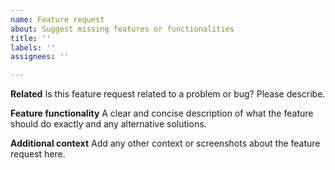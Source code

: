 ```yaml
---
name: Feature request
about: Suggest missing features or functionalities
title: ''
labels: ''
assignees: ''

---
```


**Related**
Is this feature request related to a problem or bug? Please describe.

**Feature functionality**
A clear and concise description of what the feature should do exactly and any alternative solutions.

**Additional context**
Add any other context or screenshots about the feature request here.
